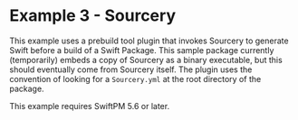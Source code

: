 # Example 3 - Sourcery

This example uses a prebuild tool plugin that invokes Sourcery to generate Swift before a build of a Swift Package. This sample package currently (temporarily) embeds a copy of Sourcery as a binary executable, but this should eventually come from Sourcery itself. The plugin uses the convention of looking for a `Sourcery.yml` at the root directory of the package.

This example requires SwiftPM 5.6 or later.